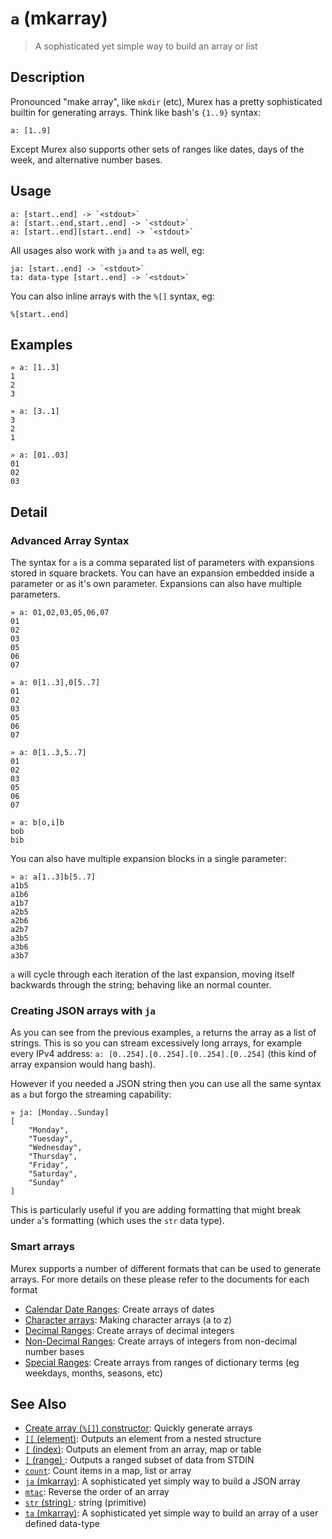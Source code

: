 # `a` (mkarray)

> A sophisticated yet simple way to build an array or list

## Description

Pronounced "make array", like `mkdir` (etc), Murex has a pretty sophisticated
builtin for generating arrays. Think like bash's `{1..9}` syntax:

    a: [1..9]

Except Murex also supports other sets of ranges like dates, days of the week,
and alternative number bases.

## Usage

    a: [start..end] -> `<stdout>`
    a: [start..end,start..end] -> `<stdout>`
    a: [start..end][start..end] -> `<stdout>`

All usages also work with `ja` and `ta` as well, eg:

    ja: [start..end] -> `<stdout>`
    ta: data-type [start..end] -> `<stdout>`

You can also inline arrays with the `%[]` syntax, eg:

    %[start..end]

## Examples

    » a: [1..3]
    1
    2
    3

    » a: [3..1]
    3
    2
    1

    » a: [01..03]
    01
    02
    03

## Detail

### Advanced Array Syntax

The syntax for `a` is a comma separated list of parameters with expansions
stored in square brackets. You can have an expansion embedded inside a
parameter or as it's own parameter. Expansions can also have multiple
parameters.

    » a: 01,02,03,05,06,07
    01
    02
    03
    05
    06
    07

    » a: 0[1..3],0[5..7]
    01
    02
    03
    05
    06
    07

    » a: 0[1..3,5..7]
    01
    02
    03
    05
    06
    07

    » a: b[o,i]b
    bob
    bib

You can also have multiple expansion blocks in a single parameter:

    » a: a[1..3]b[5..7]
    a1b5
    a1b6
    a1b7
    a2b5
    a2b6
    a2b7
    a3b5
    a3b6
    a3b7

`a` will cycle through each iteration of the last expansion, moving itself
backwards through the string; behaving like an normal counter.

### Creating JSON arrays with `ja`

As you can see from the previous examples, `a` returns the array as a
list of strings. This is so you can stream excessively long arrays, for
example every IPv4 address: `a: [0..254].[0..254].[0..254].[0..254]`
(this kind of array expansion would hang bash).

However if you needed a JSON string then you can use all the same syntax
as `a` but forgo the streaming capability:

    » ja: [Monday..Sunday]
    [
        "Monday",
        "Tuesday",
        "Wednesday",
        "Thursday",
        "Friday",
        "Saturday",
        "Sunday"
    ]

This is particularly useful if you are adding formatting that might break
under `a`'s formatting (which uses the `str` data type).

### Smart arrays

Murex supports a number of different formats that can be used to generate
arrays. For more details on these please refer to the documents for each format

- [Calendar Date Ranges](/mkarray/date.md):
  Create arrays of dates
- [Character arrays](/mkarray/character.md):
  Making character arrays (a to z)
- [Decimal Ranges](/mkarray/decimal.md):
  Create arrays of decimal integers
- [Non-Decimal Ranges](/mkarray/non-decimal.md):
  Create arrays of integers from non-decimal number bases
- [Special Ranges](/mkarray/special.md):
  Create arrays from ranges of dictionary terms (eg weekdays, months, seasons, etc)

## See Also

- [Create array (`%[]`) constructor](/parser/create-array.md):
  Quickly generate arrays
- [`[[` (element)](./element.md):
  Outputs an element from a nested structure
- [`[` (index)](./index2.md):
  Outputs an element from an array, map or table
- [`[` (range) ](./range.md):
  Outputs a ranged subset of data from STDIN
- [`count`](./count.md):
  Count items in a map, list or array
- [`ja` (mkarray)](./ja.md):
  A sophisticated yet simply way to build a JSON array
- [`mtac`](./mtac.md):
  Reverse the order of an array
- [`str` (string) ](/types/str.md):
  string (primitive)
- [`ta` (mkarray)](./ta.md):
  A sophisticated yet simple way to build an array of a user defined data-type
